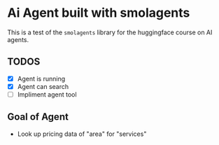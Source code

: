 # Ai Agent built with smolagents

This is a test of the `smolagents` library for the huggingface course on AI agents.

## TODOS

- [x] Agent is running
- [x] Agent can search
- [ ] Impliment agent tool

## Goal of Agent
- Look up pricing data of "area" for "services"

